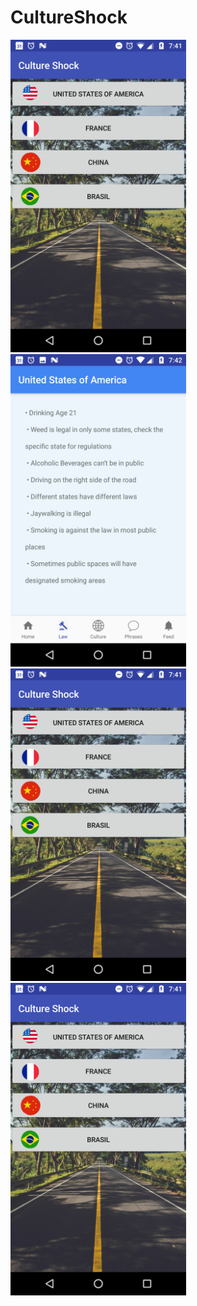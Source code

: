 # CultureShock
<img src="Screenshot_20180121-074136.png" height=500>
<img src="Screenshot_20180121-074206.png" height=500>
<img src="Screenshot_20180121-074136.png" height=500>
<img src="Screenshot_20180121-074136.png" height=500>



